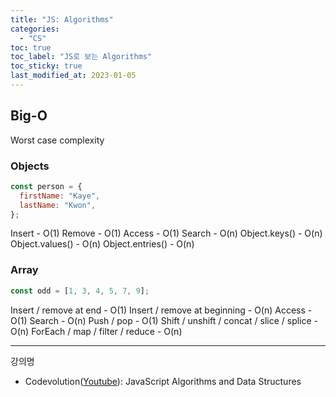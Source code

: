 ```yaml
---
title: "JS: Algorithms"
categories:
  - "CS"
toc: true
toc_label: "JS로 보는 Algorithms"
toc_sticky: true
last_modified_at: 2023-01-05
---
```


## Big-O

Worst case complexity

### Objects

```js
const person = {
  firstName: "Kaye",
  lastName: "Kwon",
};
```

Insert - O(1)
Remove - O(1)
Access - O(1)
Search - O(n)
Object.keys() - O(n)
Object.values() - O(n)
Object.entries() - O(n)

### Array

```js
const odd = [1, 3, 4, 5, 7, 9];
```

Insert / remove at end - O(1)
Insert / remove at beginning - O(n)
Access - O(1)
Search - O(n)
Push / pop - O(1)
Shift / unshift / concat / slice / splice - O(n)
ForEach / map / filter / reduce - O(n)

---

강의명

- Codevolution([Youtube](https://youtube.com/playlist?list=PLC3y8-rFHvwjPxNAKvZpdnsr41E0fCMMP)): JavaScript Algorithms and Data Structures
